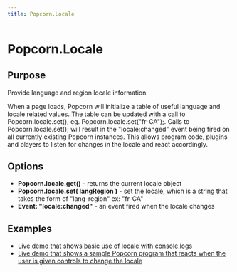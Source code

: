 ```yaml
---
title: Popcorn.Locale
---
```

# Popcorn.Locale #

## Purpose ##

Provide language and region locale information

When a page loads, Popcorn will initialize a table of useful language and locale related values. The table can be updated with a call to Popcorn.locale.set(), eg. Popcorn.locale.set("fr-CA");. Calls to Popcorn.locale.set(); will result in the "locale:changed" event being fired on all currently existing Popcorn instances. This allows program code, plugins and players to listen for changes in the locale and react accordingly.

## Options ##

* **Popcorn.locale.get()** - returns the current locale object
* **Popcorn.locale.set( langRegion )** - set the locale, which is a string that takes the form of "lang-region" ex: "fr-CA"
* **Event: "locale:changed"** - an event fired when the locale changes

## Examples ##

* [Live demo that shows basic use of locale with console.logs](http://jsfiddle.net/popcornjs/B3F4X/)
* [Live demo that shows a sample Popcorn program that reacts when the user is given controls to change the locale](http://jsfiddle.net/popcornjs/T89mj/1/)
